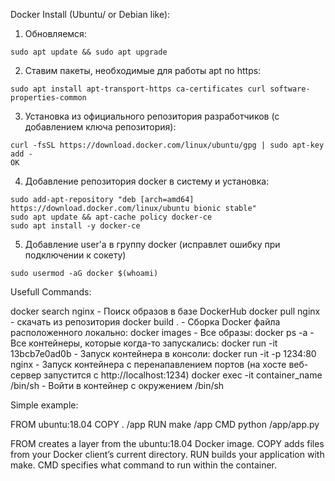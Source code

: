 Docker Install (Ubuntu/ or Debian like): 

1) Обновляемся: 
```
sudo apt update && sudo apt upgrade
```

2) Ставим пакеты, необходимые для работы apt по https: 
```
sudo apt install apt-transport-https ca-certificates curl software-properties-common
```

3) Установка из официального репозитория разработчиков (с добавлением ключа репозитория):
```
curl -fsSL https://download.docker.com/linux/ubuntu/gpg | sudo apt-key add -
OK
```

4) Добавление репозитория docker в систему и установка:
```
sudo add-apt-repository "deb [arch=amd64] https://download.docker.com/linux/ubuntu bionic stable"
sudo apt update && apt-cache policy docker-ce
sudo apt install -y docker-ce
```

5) Добавление user'a в группу docker (исправлет ошибку при подключении к сокету) 
```
sudo usermod -aG docker $(whoami)
```

Usefull Commands:

docker search nginx   - Поиск образов в базе DockerHub
docker pull nginx     - скачать из репозитория 
docker build .  - Сборка Docker файла расположенного локально: 
docker images  - Все образы: 
docker ps -a   - Все контейнеры, которые когда-то запускались:
docker run -it 13bcb7e0ad0b - Запуск контейнера в консоли:
docker run -it -p 1234:80 nginx - Запуск контейнера с перенапавлением портов (на хосте веб-сервер запустится с http://localhost:1234) 
docker exec -it container_name /bin/sh    - Войти в контейнер с окружением /bin/sh


Simple example: 

FROM ubuntu:18.04
COPY . /app
RUN make /app
CMD python /app/app.py

FROM creates a layer from the ubuntu:18.04 Docker image.
COPY adds files from your Docker client’s current directory.
RUN builds your application with make.
CMD specifies what command to run within the container.



